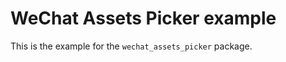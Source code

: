 <!-- Copyright 2019 The FlutterCandies author. All rights reserved.
Use of this source code is governed by an Apache license
that can be found in the LICENSE file. -->

# WeChat Assets Picker example

This is the example for the `wechat_assets_picker` package.

